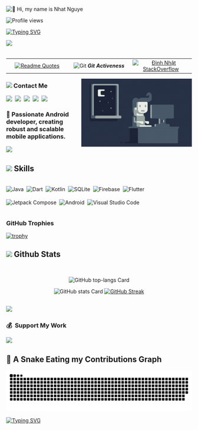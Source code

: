 
![👋 Hi, my name is Nhat Nguye](https://user-images.githubusercontent.com/10498744/210012254-234538ff-d198-48aa-8964-37e6fd45d227.gif)


![Profile views](https://komarev.com/ghpvc/?username=apelion283&label=Profile%20views&color=0e75b6&style=flat)

[![Typing SVG](https://readme-typing-svg.demolab.com?font=Fira+Code&weight=900&pause=1000&color=01F71F&center=true&vCenter=true&width=435&lines=%F0%9F%91%8B+Hi%2C+my+name+is+Nhat+Nguyen)](https://git.io/typing-svg)


<img src="https://user-images.githubusercontent.com/73097560/115834477-dbab4500-a447-11eb-908a-139a6edaec5c.gif"><br><br>

  <table width="100%" border="0" cellspacing="0" cellpadding="0" align="center">
  <tr>
    <td width="33%" align="center">
      <a href="https://github.com/piyushsuthar/github-readme-quotes">
        <img src="https://quotes-github-readme.vercel.app/api?type=vertical&border=true&theme=dark" alt="Readme Quotes" width="100%">
      </a>
    </td>
    <td width="33%" align="center">
      <img src="https://media.giphy.com/media/W5eoZHPpUx9sapR0eu/giphy.gif" width="30" alt="Git"/>&nbsp;<i><b>Git Activeness</b></i>
    </td>
    <td width="33%" align="center">
      <a href="https://stackoverflow.com/users/22911300/%c4%90%c3%acnh-nh%e1%ba%adt">
        <img src="https://github-readme-stackoverflow.vercel.app/?userID=22911300&theme=dark" alt="Đình Nhật StackOverflow" width="100%">
      </a>
    </td>
  </tr>
</table>

<img alt="Night Coding" src="https://raw.githubusercontent.com/AVS1508/AVS1508/master/assets/Night-Coding.gif" align="right"/>

### <img src='https://raw.githubusercontent.com/ShahriarShafin/ShahriarShafin/main/Assets/handshake.gif' width="80px"> Contact Me
<p align="left"><a href="nhat.nd283@gmail.com" target="_blank"><img src="https://img.shields.io/badge/Gmail-D14836?style=for-the-badge&logo=gmail&logoColor=white" height="28" style="margin-right: 4px"></a> <a href="https://www.facebook.com/nhat.nguyendinh.146" target="_blank"><img src="https://img.shields.io/badge/Facebook-1877F2?style=for-the-badge&logo=facebook&logoColor=white" height="28" style="margin-right: 4px"></a> <a href="https://github.com/apelion283" target="_blank"><img src="https://img.shields.io/badge/GitHub-100000?style=for-the-badge&logo=github&logoColor=white" height="28" style="margin-right: 4px"></a> <a href="https://www.linkedin.com/in/apelion283" target="_blank"><img src="https://img.shields.io/badge/LinkedIn-0077B5?style=for-the-badge&logo=linkedin&logoColor=white" height="28" style="margin-right: 4px"></a> <a href="https://x.com/nhat_apelion283" target="_blank"><img src="https://img.shields.io/badge/Twitter-000000?style=for-the-badge&logo=X&logoColor=white" height="28" style="margin-right: 4px"></a></p>

 **<h3 align="left">🚀 Passionate Android developer, creating robust and scalable mobile applications.</h3>**


<img src="https://user-images.githubusercontent.com/73097560/115834477-dbab4500-a447-11eb-908a-139a6edaec5c.gif"><br>

## <img src="https://media2.giphy.com/media/QssGEmpkyEOhBCb7e1/giphy.gif?cid=ecf05e47a0n3gi1bfqntqmob8g9aid1oyj2wr3ds3mg700bl&rid=giphy.gif" width ="25"><b> Skills</b>
<br>

<div style="display: flex; flex-wrap: wrap; gap: 4px; justify-content: left;"><img src="https://img.shields.io/badge/Java-007396?logo=java&logoColor=white" height="32" alt="Java" style="margin-right: 4px"> <img src="https://img.shields.io/badge/Dart-0175C2?logo=dart&logoColor=white" height="32" alt="Dart" style="margin-right: 4px"> <img src="https://img.shields.io/badge/Kotlin-0095D5?logo=kotlin&logoColor=white" height="32" alt="Kotlin" style="margin-right: 4px"> <img src="https://img.shields.io/badge/SQLite-003B57?logo=sqlite&logoColor=white" height="32" alt="SQLite" style="margin-right: 4px"> <img src="https://img.shields.io/badge/Firebase-FFCA28?logo=firebase&logoColor=white" height="32" alt="Firebase" style="margin-right: 4px"> <img src="https://img.shields.io/badge/Flutter-02569B?logo=flutter&logoColor=white" height="32" alt="Flutter" style="margin-right: 4px"> <img src="https://img.shields.io/badge/Jetpack%20Compose-Native%20UI-blue" height="32" alt="Jetpack Compose" style="margin-right: 4px"> <img src="https://img.shields.io/badge/Android-3DDC84?logo=android&logoColor=white" height="32" alt="Android" style="margin-right: 4px"> <img src="https://img.shields.io/badge/Visual_Studio_Code-007ACC?logo=visual-studio-code&logoColor=white" height="32" alt="Visual Studio Code" style="margin-right: 4px"></div>

 **<h3 align="left">GitHub Trophies</h3>**
 
[![trophy](https://github-profile-trophy.vercel.app/?username=apelion283)](https://github.com/ryo-ma/github-profile-trophy)

## <img src="https://media.giphy.com/media/iY8CRBdQXODJSCERIr/giphy.gif" width="35"><b> Github Stats </b>
<br>

<p align="center">
  <img width="48%" src="https://github-readme-stats.vercel.app/api/top-langs?username=apelion283&theme=react&hide_title=false&layout=compact&langs_count=1006&hide_progress=false&card_width=400" alt="GitHub top-langs Card" />
</p>

<p align="center">
  <img width="48%" src="https://github-readme-stats.vercel.app/api?username=apelion283&theme=react&hide_title=false&hide_rank=false&show_icons=false&include_all_commits=false&count_private=true&line_height=23" alt="GitHub stats Card" />
<a href="https://git.io/streak-stats"><img width="48%" src="https://github-readme-streak-stats-blond-seven.vercel.app?user=apelion283&theme=react&date_format=j%2Fn%5B%2FY%5D&exclude_days=Sun%2CSat" alt="GitHub Streak" /></a>
</p>

<br>
<img src="https://user-images.githubusercontent.com/73097560/115834477-dbab4500-a447-11eb-908a-139a6edaec5c.gif">
<br>

### 💰 &nbsp;Support My Work
 
<p align="left"><a href="https://www.paypal.com/paypalme/apelion283" target="_blank"><img src="https://img.shields.io/badge/PayPal-00457C?style=for-the-badge&logo=paypal&logoColor=white" height="36" style="margin-right: 4px"></a></p>

<p align="center">

## 🐍 A Snake Eating my Contributions Graph
![snake_gif](https://github.com/apelion283/apelion283/blob/output/github-snake-dark.svg)
</p>

<p align="center">

[![Typing SVG](https://readme-typing-svg.demolab.com?font=Fira+Code&weight=900&pause=1000&color=01F71F&center=true&vCenter=true&multiline=true&width=1000&height=100&lines=Thanks+for+visit+my+profile!;See+You+%E2%9D%A4+%E2%9D%A4+%E2%9D%A4)](https://git.io/typing-svg)

</p>
